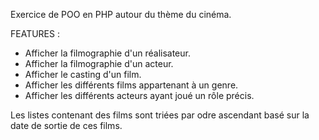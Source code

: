 Exercice de POO en PHP autour du thème du cinéma.

FEATURES : 
-  Afficher la filmographie d'un réalisateur.
-  Afficher la filmographie d'un acteur.
-  Afficher le casting d'un film.
- Afficher les différents films appartenant à un genre.
- Afficher les différents acteurs ayant joué un rôle précis.

Les listes contenant des films sont triées par odre ascendant basé sur la date de sortie de ces films.
